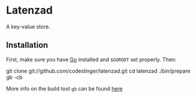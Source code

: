 Latenzad
========

A key-value store.

Installation
------------

First, make sure you have [Go](http://golang.org) installed and `$GOROOT` set properly. Then:

  git clone git://github.com/codeslinger/latenzad.git
  cd latenzad
  ./bin/prepare
  gb -cb

More info on the build tool `gb` can be found [here](http://code.google.com/p/go-gb/)

